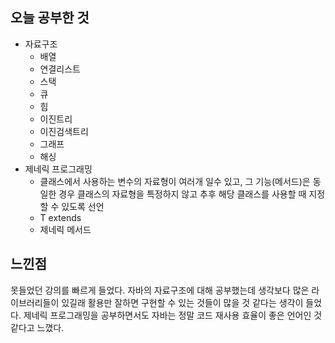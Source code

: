 ## 오늘 공부한 것

- 자료구조
    - 배열
    - 연결리스트
    - 스택
    - 큐
    - 힙
    - 이진트리
    - 이진검색트리
    - 그래프
    - 해싱
- 제네릭 프로그래밍
    - 클래스에서 사용하는 변수의 자료형이 여러개 일수 있고, 그 기능(메서드)은 동일한 경우 클래스의 자료형을 특정하지 않고 추후 해당 클래스를 사용할 때 지정 할 수 있도록 선언
    - T extends
    - 제네릭 메서드 

## 느낀점

못들었던 강의를 빠르게 들었다. 자바의 자료구조에 대해 공부했는데 생각보다 많은 라이브러리들이 있길래 활용만 잘하면 구현할 수 있는 것들이 많을 것 같다는 생각이 들었다. 제네릭 프로그래밍을 공부하면서도 자바는 정말 코드 재사용 효율이 좋은 언어인 것 같다고 느꼈다.

